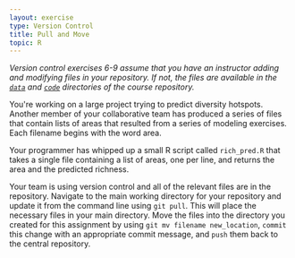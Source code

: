 ```yaml
---
layout: exercise
type: Version Control
title: Pull and Move
topic: R
---
```


*Version control exercises 6-9 assume that you have an instructor adding and
 modifying files in your repository. If not, the files are available in the
 [`data`](https://github.com/datacarpentry/semester-biology/tree/master/data) and
 [`code`](https://github.com/datacarpentry/semester-biology/tree/master/code) directories of
 the course repository.*

You're working on a large project trying to predict diversity hotspots. Another
member of your collaborative team has produced a series of files that contain
lists of areas that resulted from a series of modeling exercises. Each filename
begins with the word area.

Your programmer has whipped up a small R script called `rich_pred.R` that
takes a single file containing a list of areas, one per line, and returns the
area and the predicted richness.

Your team is using version control and all of the relevant files are
in the repository. Navigate to the main working directory for your repository
and update it from the command line using `git pull`. This will place the
necessary files in your main directory. Move the files into the directory you
created for this assignment by using `git mv filename new_location`, `commit`
this change with an appropriate commit message, and `push` them back to the
central repository.
